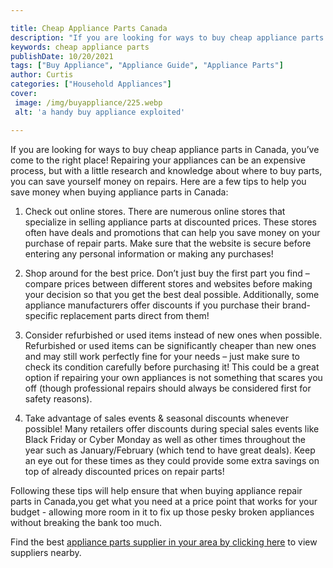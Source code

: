```yaml
---

title: Cheap Appliance Parts Canada
description: "If you are looking for ways to buy cheap appliance parts in Canada, you’ve come to the right place! Repairing your appliances can ...keep going and find out"
keywords: cheap appliance parts
publishDate: 10/20/2021
tags: ["Buy Appliance", "Appliance Guide", "Appliance Parts"]
author: Curtis
categories: ["Household Appliances"]
cover: 
 image: /img/buyappliance/225.webp
 alt: 'a handy buy appliance exploited'

---
```


If you are looking for ways to buy cheap appliance parts in Canada, you’ve come to the right place! Repairing your appliances can be an expensive process, but with a little research and knowledge about where to buy parts, you can save yourself money on repairs. Here are a few tips to help you save money when buying appliance parts in Canada:

1. Check out online stores. There are numerous online stores that specialize in selling appliance parts at discounted prices. These stores often have deals and promotions that can help you save money on your purchase of repair parts. Make sure that the website is secure before entering any personal information or making any purchases!

2. Shop around for the best price. Don’t just buy the first part you find – compare prices between different stores and websites before making your decision so that you get the best deal possible. Additionally, some appliance manufacturers offer discounts if you purchase their brand-specific replacement parts direct from them! 

3. Consider refurbished or used items instead of new ones when possible. Refurbished or used items can be significantly cheaper than new ones and may still work perfectly fine for your needs – just make sure to check its condition carefully before purchasing it! This could be a great option if repairing your own appliances is not something that scares you off (though professional repairs should always be considered first for safety reasons). 

4. Take advantage of sales events & seasonal discounts whenever possible! Many retailers offer discounts during special sales events like Black Friday or Cyber Monday as well as other times throughout the year such as January/February (which tend to have great deals). Keep an eye out for these times as they could provide some extra savings on top of already discounted prices on repair parts! 

Following these tips will help ensure that when buying appliance repair parts in Canada,you get what you need at a price point that works for your budget - allowing more room in it to fix up those pesky broken appliances without breaking the bank too much.

Find the best <a href="/pages/appliance-parts-suppliers/">appliance parts supplier in your area by clicking here</a> to view suppliers nearby.
